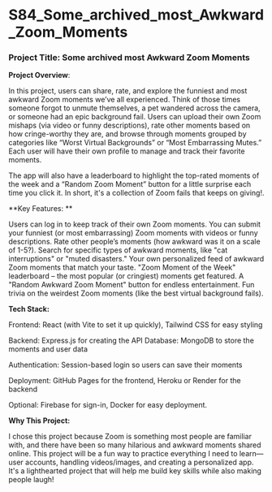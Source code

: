 # S84_Some_archived_most_Awkward_Zoom_Moments
### Project Title:  Some archived most Awkward Zoom Moments 

**Project Overview**:

In this project, users can share, rate, and explore the funniest and most awkward Zoom moments we’ve all experienced. Think of those times someone forgot to unmute themselves, a pet wandered across the camera, or someone had an epic background fail. Users can upload their own Zoom mishaps (via video or funny descriptions), rate other moments based on how cringe-worthy they are, and browse through moments grouped by categories like “Worst Virtual Backgrounds” or “Most Embarrassing Mutes.” Each user will have their own profile to manage and track their favorite moments.

The app will also have a leaderboard to highlight the top-rated moments of the week and a “Random Zoom Moment” button for a little surprise each time you click it. In short, it's a collection of Zoom fails that keeps on giving!.

**Key Features: **

Users can log in to keep track of their own Zoom moments.
You can submit your funniest (or most embarrassing) Zoom moments with videos or funny descriptions.
Rate other people’s moments (how awkward was it on a scale of 1-5?).
Search for specific types of awkward moments, like "cat interruptions" or "muted disasters."
Your own personalized feed of awkward Zoom moments that match your taste.
"Zoom Moment of the Week" leaderboard – the most popular (or cringiest) moments get featured.
A "Random Awkward Zoom Moment" button for endless entertainment.
Fun trivia on the weirdest Zoom moments (like the best virtual background fails).

**Tech Stack:**

Frontend: React (with Vite to set it up quickly), Tailwind CSS for easy styling

Backend: Express.js for creating the API
Database: MongoDB to store the moments and user data

Authentication: Session-based login so users can save their moments

Deployment: GitHub Pages for the frontend, Heroku or Render for the backend

Optional: Firebase for sign-in, Docker for easy deployment.

**Why This Project:**

I chose this project because Zoom is something most people are familiar with, and there have been so many hilarious and awkward moments shared online. This project will be a fun way to practice everything I need to learn—user accounts, handling videos/images, and creating a personalized app. It's a lighthearted project that will help me build key skills while also making people laugh!